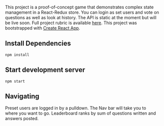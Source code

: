 This project is a proof-of-concept game that demonstrates complex state management in a React-Redux store. You can login as set users and vote on questions as well as look at history. The API is static at the moment but will be live soon. Full project rubric is available [here](https://review.udacity.com/#!/rubrics/1567/view). This project was bootstrapped with [Create React App](https://github.com/facebookincubator/create-react-app).

## Install Dependencies

`npm install`

## Start development server

`npm start`

## Navigating

Preset users are logged in by a pulldown. The Nav bar will take you to where you want to go. Leaderboard ranks by sum of questions written and answers posted.
